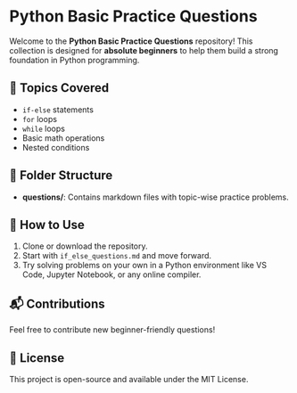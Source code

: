 # Python Basic Practice Questions

Welcome to the **Python Basic Practice Questions** repository! This collection is designed for **absolute beginners** to help them build a strong foundation in Python programming.

## 🧠 Topics Covered
- `if-else` statements
- `for` loops
- `while` loops
- Basic math operations
- Nested conditions

## 📂 Folder Structure
- **questions/**: Contains markdown files with topic-wise practice problems.

## 🚀 How to Use
1. Clone or download the repository.
2. Start with `if_else_questions.md` and move forward.
3. Try solving problems on your own in a Python environment like VS Code, Jupyter Notebook, or any online compiler.

## 📬 Contributions
Feel free to contribute new beginner-friendly questions!

## 📜 License
This project is open-source and available under the MIT License.

